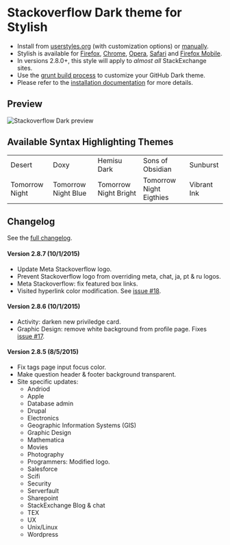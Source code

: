 # Stackoverflow Dark theme for Stylish
- Install from [userstyles.org](http://userstyles.org/styles/35345) (with customization options) or [manually](https://raw.githubusercontent.com/StylishThemes/Stackoverflow-Dark/master/stackoverflow-dark.css).
- Stylish is available for [Firefox](https://addons.mozilla.org/en-US/firefox/addon/2108/), [Chrome](https://chrome.google.com/extensions/detail/fjnbnpbmkenffdnngjfgmeleoegfcffe), [Opera](https://addons.opera.com/en/extensions/details/stylish/), [Safari](http://sobolev.us/stylish/) and [Firefox Mobile](https://addons.mozilla.org/en-US/firefox/addon/2108/).
- In versions 2.8.0+, this style will apply to *almost all* StackExchange sites.
- Use the [grunt build process](https://github.com/StylishThemes/StackOverflow-Dark/wiki/Build) to customize your GitHub Dark theme.
- Please refer to the [installation documentation](https://github.com/StylishThemes/StackOverflow-Dark/wiki/Install) for more details.

## Preview

![Stackoverflow Dark preview](http://StylishThemes.github.com/StackOverflow-Dark/images/screenshots/after.png)

## Available Syntax Highlighting Themes

|                |                      |                       |                         |             |
|----------------|----------------------|-----------------------|-------------------------|-------------|
| Desert         | Doxy                 | Hemisu Dark           | Sons of Obsidian        | Sunburst    |
| Tomorrow Night | Tomorrow Night Blue  | Tomorrow Night Bright | Tomorrow Night Eigthies | Vibrant Ink |

## Changelog

See the [full changelog](https://github.com/StylishThemes/Stackoverflow-Dark/wiki).

#### Version 2.8.7 (10/1/2015)

* Update Meta Stackoverflow logo.
* Prevent Stackoverflow logo from overriding meta, chat, ja, pt & ru logos.
* Meta Stackoverflow: fix featured box links.
* Visited hyperlink color modification. See [issue #18](https://github.com/StylishThemes/StackOverflow-Dark/issues/18).

#### Version 2.8.6 (10/1/2015)

* Activity: darken new priviledge card.
* Graphic Design: remove white background from profile page. Fixes [issue #17](https://github.com/StylishThemes/StackOverflow-Dark/issues/17).

#### Version 2.8.5 (8/5/2015)

* Fix tags page input focus color.
* Make question header & footer background transparent.
* Site specific updates:
  * Andriod
  * Apple
  * Database admin
  * Drupal
  * Electronics
  * Geographic Information Systems (GIS)
  * Graphic Design
  * Mathematica
  * Movies
  * Photography
  * Programmers: Modified logo.
  * Salesforce
  * Scifi
  * Security
  * Serverfault
  * Sharepoint
  * StackExchange Blog & chat
  * TEX
  * UX
  * Unix/Linux
  * Wordpress
